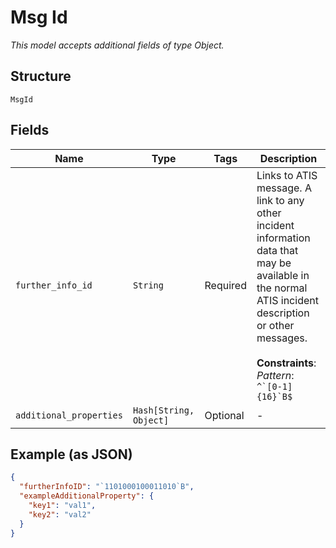 
# Msg Id

*This model accepts additional fields of type Object.*

## Structure

`MsgId`

## Fields

| Name | Type | Tags | Description |
|  --- | --- | --- | --- |
| `further_info_id` | `String` | Required | Links to ATIS message. A link to any other incident information data that may be available in the normal ATIS incident description or other messages.<br><br>**Constraints**: *Pattern*: ``^`[0-1]{16}`B$`` |
| `additional_properties` | `Hash[String, Object]` | Optional | - |

## Example (as JSON)

```json
{
  "furtherInfoID": "`1101000100011010`B",
  "exampleAdditionalProperty": {
    "key1": "val1",
    "key2": "val2"
  }
}
```

